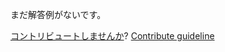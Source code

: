 
まだ解答例がないです。

[コントリビュートしませんか](https://github.com/BFEdev/BFE.dev-solutions/blob/main/question/tell-me-a-time-you-handled-pressure_ja.md)?  [Contribute guideline](https://github.com/BFEdev/BFE.dev-solutions#how-to-contribute)
